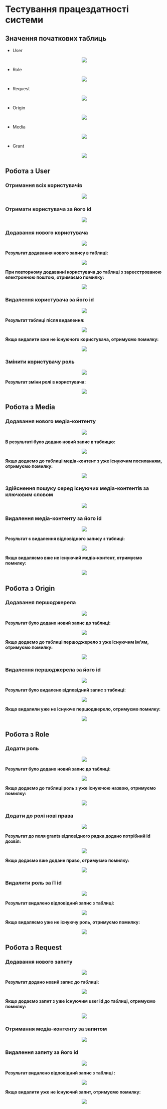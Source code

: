 # Тестування працездатності системи

## Значення початкових таблиць

- User

<p align="center">
    <img src="./resources/table_user.png">
</p>

- Role

<p align="center">
    <img src="./resources/table_role.png">
</p>

- Request

<p align="center">
    <img src="./resources/table_request.png">
</p>

- Origin

<p align="center">
    <img src="./resources/table_origin.png">
</p>

- Media

<p align="center">
    <img src="./resources/table_media.png">
</p>

- Grant

<p align="center">
    <img src="./resources/table_grant.png">
</p>

## Робота з User

### Отримання всіх користувачів

<p align="center">
    <img src="./resources/user/get-all-users.png">
</p>

### Отримати користувача за його id

<p align="center">
    <img src="./resources/user/get-user-by-id.png">
</p>

### Додавання нового користувача

<p align="center">
    <img src="./resources/user/add-user.png">
</p>

**Результат додавання нового запису в таблиці:**

<p align="center">
    <img src="./resources/user/add-user-table.png">
</p>

**При повторному додаванні користувача до таблиці з зареєстрованою електронною поштою, отримаємо помилку:**

<p align="center">
    <img src="./resources/user/add-user-error.png">
</p>

### Видалення користувача за його id

<p align="center">
    <img src="./resources/user/delete-user.png">
</p>

**Результат таблиці після видалення:**

<p align="center">
    <img src="./resources/user/delete-user-table.png">
</p>

**Якщо видалити вже не існуючого користувача, отримуємо помилку:**

<p align="center">
    <img src="./resources/user/delete-user-error.png">
</p>

### Змінити користувачу роль

<p align="center">
    <img src="./resources/user/change-user-role.png">
</p>

**Результат зміни ролі в користувача:**

<p align="center">
    <img src="./resources/user/change-user-role-table.png">
</p>

## Робота з Media

### Додавання нового медіа-контенту

<p align="center">
    <img src="./resources/media/add-media.png">
</p>

**В результаті було додано новий запис в таблицю:**

<p align="center">
    <img src="./resources/media/add-media-table.png">
</p>

**Якщо додаємо до таблиці медіа-контент з уже існуючим посиланням, отримуємо помилку:**

<p align="center">
    <img src="./resources/media/add-media-error.png">
</p>

### Здійснення пошуку серед існуючих медіа-контентів за ключовим словом

<p align="center">
    <img src="./resources/media/search-media.png">
</p>

### Видалення медіа-контенту за його id

<p align="center">
    <img src="./resources/media/delete-media.png">
</p>

**Результат є видалення відповідного запису з таблиці:**

<p align="center">
    <img src="./resources/media/delete-media-table.png">
</p>

**Якщо видаляємо вже не існуючий медіа-контент, отримуємо помилку:**

<p align="center">
    <img src="./resources/media/delete-media-error.png">
</p>

## Робота з Origin

### Додавання першоджерела

<p align="center">
    <img src="./resources/origin/add-origin.png">
</p>


**Результат було додано новий запис до таблиці:**


<p align="center">
    <img src="./resources/origin/add-origin-table.png">
</p>

**Якщо додаємо до таблиці першоджерело з уже існуючим ім'ям, отримуємо помилку:**

<p align="center">
    <img src="./resources/origin/add-origin-error.png">
</p>

### Видалення першоджерела за його id

<p align="center">
    <img src="./resources/origin/delete-origin.png">
</p>

**Результат було видалено відповідний запис з таблиці:**

<p align="center">
    <img src="./resources/origin/delete-origin-table.png">
</p>

**Якщо видалили уже не існуюче першоджерело, отримуємо помилку:**

<p align="center">
    <img src="./resources/origin/delete-origin-error.png">
</p>

## Робота з Role

### Додати роль

<p align="center">
    <img src="./resources/role/add-role.png">
</p>

**Результат було додано новий запис до таблиці:**

<p align="center">
    <img src="./resources/role/add-role-result.png">
</p>

**Якщо додаємо до таблиці роль з уже існуючою назвою, отримуємо помилку:**

<p align="center">
    <img src="./resources/role/add-role-error.png">
</p>

### Додати до ролі нові права

<p align="center">
    <img src="./resources/role/add-grant-tto-role.png">
</p>

**Результат до поля grants відповідного рядка додано потрібний id дозвіл:**

<p align="center">
    <img src="./resources/role/add-grant-tto-role-table.png">
</p>

**Якщо додаємо вже додане право, отримуємо помилку:**

<p align="center">
    <img src="./resources/role/add-grant-to-role-error.png">
</p>

### Видалити роль за її id

<p align="center">
    <img src="./resources/role/delete-role.png">
</p>

**Результат видалено відповідний запис  з таблиці:**

<p align="center">
    <img src="./resources/role/delete-role-table.png">
</p>

**Якщо видаляємо уже не існуючу роль, отримуємо помилку:**

<p align="center">
    <img src="./resources/role/delete-role-error.png">
</p>

## Робота з Request

### Додавання нового запиту

<p align="center">
    <img src="./resources/request/add-request.png">
</p>

**Результат додано новий запис до таблиці:**

<p align="center">
    <img src="./resources/request/add-request-table.png">
</p>

**Якщо додаємо запит з уже існуючим user id  до таблиці, отримуємо помилку:**

<p align="center">
    <img src="./resources/request/add-request-error.png">
</p>

### Отримання медіа-контенту за запитом

<p align="center">
    <img src="./resources/request/get-media-by-request.png">
</p>

### Видалення запиту за його id

<p align="center">
    <img src="./resources/request/delete-request.png">
</p>

**Результат видалено відповідний запис з таблиці :**

<p align="center">
    <img src="./resources/request/delete-request-table.png">
</p>

**Якщо видалити уже не існуючий запит, отримуємо помилку:**

<p align="center">
    <img src="./resources/request/delete-request-error.png">
</p>
